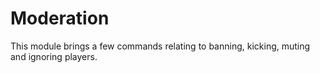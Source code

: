 # Moderation

This module brings a few commands relating to banning, kicking, muting and ignoring players.

